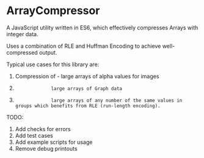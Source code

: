 # ArrayCompressor
A JavaScript utility written in ES6, which effectively compresses Arrays with integer data.

Uses a combination of RLE and Huffman Encoding to achieve well-compressed output.

Typical use cases for this library are:
1. Compression of - large arrays of alpha values for images
2.                  large arrays of Graph data
3.                  large arrays of any number of the same values in groups which benefits from RLE (run-length encoding).

TODO:
1. Add checks for errors
2. Add test cases
3. Add example scripts for usage
4. Remove debug printouts
